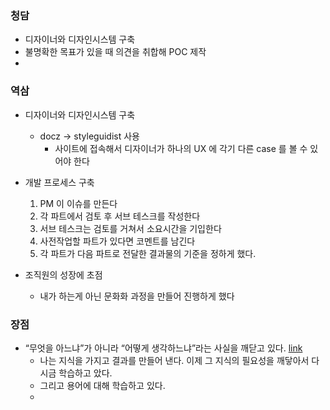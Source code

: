 ### 청담

-   디자이너와 디자인시스템 구축
-   불명확한 목표가 있을 때 의견을 취합해 POC 제작
-

### 역삼

-   디자이너와 디자인시스템 구축

    -   docz -> styleguidist 사용
        -   사이트에 접속해서 디자이너가 하나의 UX 에 각기 다른 case 를 볼 수 있어야 한다

-   개발 프로세스 구축

    1. PM 이 이슈를 만든다
    2. 각 파트에서 검토 후 서브 테스크를 작성한다
    3. 서브 테스크는 검토를 거쳐서 소요시간을 기입한다
    4. 사전작업할 파트가 있다면 코멘트를 남긴다
    5. 각 파트가 다음 파트로 전달한 결과물의 기준을 정하게 했다.

-   조직원의 성장에 초점
    -   내가 하는게 아닌 문화화 과정을 만들어 진행하게 했다

### 장점

-   “무엇을 아느냐”가 아니라 “어떻게 생각하느냐”라는 사실을 깨닫고 있다. [link](https://hyunseob.github.io/2016/02/21/how-to-become-a-great-frontend-engineer/)
    -   나는 지식을 가지고 결과를 만들어 낸다. 이제 그 지식의 필요성을 깨닿아서 다시금 학습하고 았다.
    -   그리고 용어에 대해 학습하고 있다.
    -
